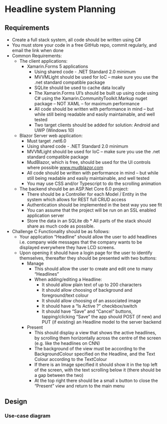 # Headline system Planning

## Requirements

- Create a full stack system, all code should be written using C#
- You must store your code in a free GitHub repo, commit regularly, and email the link when done
- Common Requirements:
  - The client applications:
    - Xamarin.Forms 5 applications
      - Using shared code - .NET Standard 2.0 minimum
      - MVVMLight should be used for IoC – make sure you use the .net standard compatible
        package
      - SQLite should be used to cache data locally
      - The Xamarin.Forms UI’s should be built up using code using C# using the
        Xamarin.CommunityToolkit.Markup nuget package – NOT XAML – for maximum
        performance
      - All code should be written with performance in mind – but while still being readable and
        easily maintainable, and well tested
      - Two target clients should be added for solution: Android and UWP (Windows 10)
  - Blazor Server web application:
    - Must target .net6.0
    - Using shared code - .NET Standard 2.0 minimum
    - MVVMLight should be used for IoC – make sure you use the .net standard compatible
      package
    - MudBlazor, which is free, should be used for the UI controls where possible
      www.mudblazor.com
    - All code should be written with performance in mind – but while still being readable and
      easily maintainable, and well tested
    - You may use CSS and/or Typescript to do the scrolling animation
  - The backend should be an ASP.Net Core 6.0 project:
    - There should be a Controller for each Model / Entity in the system which allows for REST full CRUD
      access
    - Authentication should be implemented in the best way you see fit
    - You can assume that the project will be run on an SSL enabled application server
    - Store the data in an SQLite db \* All parts of the stack should share as much code as possible.
- Challenge C Functionality should be as follows:
  - Your application “Headline” should allow the user to add headlines i.e. company wide messages that the
    company wants to be displayed everywhere they have LCD screens.
  - Upon opening it should have a login page for the user to identify themselves, thereafter they should be
    presented with two buttons:
    - Manage
      - This should allow the user to create and edit one to many “Headlines”
      - When adding/editing a Headline:
        - It should allow plain text of up to 200 characters
        - It should allow choosing of background and foreground/text colour
        - It should allow choosing of an associated image
        - It should have a “Is Active ?” checkbox/switch
        - It should have “Save” and “Cancel” buttons, tapping/clicking “Save” the app should POST (if new) and PUT (if existing) an Headline model to the server backend
    - Present
      - This should display a view that shows the active headlines, by scrolling them horizontally
        across the centre of the screen (e.g. like the headlines on CNN)
      - The background of the view must be according to the BackgroundColour specified on the
        Headline, and the Text Colour according to the TextColour
      - If there is an Image specified it should show it in the top left of the screen, with the text
        scrolling below it (there should be a gap between the two)
      - At the top right there should be a small x button to close the “Present” view and return to
        the main menu

## Design

### Use-case diagram

<div hidden>
```plantuml usecases
@startuml
left to right direction

actor User as u

package Headline-UI as ui {
  usecase "Present Headlines" as present
  usecase "List Headlines" as list
  usecase "Create Headline" as create
  usecase "Edit Headline" as edit
  usecase "Activate / Deactivate Headline" as active
  usecase "Back to Navigation" as navigate
}

u --> present
u --> list
u --> create
u --> edit
u --> active
u --> navigate

package Headline-API as api {
  usecase "Filter Headlines" as filter
  usecase "Get Headline" as getOne
  usecase "Create Headline" as post
  usecase "Edit Headline" as put
  usecase "Activate / Deactivate Headline" as patch
	usecase "Authenticate" as authenticate

	filter ..> authenticate : <<include>>
	getOne ..> authenticate : <<include>>
	post ..> authenticate : <<include>>
	put ..> authenticate : <<include>>
	patch ..> authenticate : <<include>>
}

present ..> filter
present ..> getOne
list ..> filter
create ..> post
edit ..> getOne
edit ..> put
active ..> patch

@enduml
```
</div>
![](usecases.svg)

### Data Model

```plantuml
@startuml
' hide the spot
hide circle

' avoid problems with angled crows feet
skinparam linetype ortho

entity Headline {
  *id : number <<generated>>
  --
  banner : text(200)
  backgroundColour : string(7)
  foregroundColour : string(7)
	imageUrl : text
	active: boolean
}
@enduml
```


### System Context / Landscape

```plantuml
@startuml
!include https://raw.githubusercontent.com/plantuml-stdlib/C4-PlantUML/master/C4_Component.puml
!define SPRITESURL https://raw.githubusercontent.com/plantuml-stdlib/gilbarbara-plantuml-sprites/v1.0/sprites
!includeurl SPRITESURL/xamarin.puml
!includeurl SPRITESURL/microsoft-windows.puml
!includeurl SPRITESURL/android.puml
!includeurl SPRITESURL/sqlite.puml
!includeurl SPRITESURL/dotnet.puml

sprite blazor <svg viewBox="0 0 24 24">
<path fill="#555555" d="M23.8337 8.1013a13.9123 13.9123 0 0 1-13.6424 11.72 10.1053 10.1053 0 0 1-1.994-.121 6.111 6.111 0 0 1-5.0824-5.7607 5.9344 5.9344 0 0 1 11.867-.0838c.025.9835-.4011 1.8464-1.277 1.8713-.9356 0-1.3742-.6677-1.3742-1.5674v-2.5001a1.5313 1.5313 0 0 0-1.5196-1.5328H8.7152a3.6481 3.6481 0 1 0 2.6948 6.0794l.0733-.1093.0734.1213a2.5807 2.5807 0 0 0 2.2007 1.0479 2.9088 2.9088 0 0 0 2.6947-3.0406 7.912 7.912 0 0 0-.217-1.9324 7.4043 7.4043 0 0 0-14.6395 1.6033 7.4971 7.4971 0 0 0 7.307 7.4043s.549.05 1.1677.0357a15.8029 15.8029 0 0 0 8.4747-2.5283c.036-.025.0719.025.048.0614a12.4392 12.4392 0 0 1-9.6901 3.9625A8.7442 8.7442 0 0 1 .003 13.8603a9.049 9.049 0 0 1 3.6349-7.2471 8.8634 8.8634 0 0 1 5.229-1.7262h2.813a7.9145 7.9145 0 0 0 5.8386-2.5777.1093.1093 0 0 1 .0594-.034.1115.1115 0 0 1 .1195.0522.113.113 0 0 1 .0155.0672 7.9345 7.9345 0 0 1-1.2274 3.5493.1075.1075 0 0 0-.0132.0609.1098.1098 0 0 0 .0724.0945.109.109 0 0 0 .0619.0033 8.5054 8.5054 0 0 0 5.9134-4.876.1554.1554 0 0 1 .0546-.0527.1497.1497 0 0 1 .147 0 .1535.1535 0 0 1 .0546.0527 10.779 10.779 0 0 1 1.0575 6.8746zm-14.9383 3.527a2.188 2.188 0 1 0 2.1877 2.1878v-2.0425a.1577.1577 0 0 0-.1497-.1497Z"/>
</svg>

AddElementTag("ui", $bgColor="cyan")
AddElementTag("lib", $bgColor="silver")
AddElementTag("test", $bgColor="#909090")
AddElementTag("db", $bgColor="#909090")
AddElementTag("api", $bgColor="#909090")

AddRelTag("authRel", $textColor="#c0c0c0", $lineColor="#c0c0c0")

HIDE_STEREOTYPE()
LAYOUT_LEFT_RIGHT()

Person(user, "User")
System_Boundary(headline, "Headline System") {
	'BLAZOR
	Component(blazor, "Blazor Application", "C#, .NET 6.0, MVVMLight, MudBlazor", "Allows for displaying and maintaining headlines.", $sprite="blazor", $tags="ui")

	'XAMARIN
	Component(xam, "Xamarin Application", "Xamarin Forms 5, .NET Standard 2.0, MVVMLight, SQLite, Xamarin.CommunityToolkit.Markup", "Allows for displaying and maintaining headlines.", $sprite="xamarin", $tags="ui")
	Component(xamAndroid, "Xamarin Android", $sprite="android", $tags="ui")
	Component(xamWindows, "Xamarin UWP", $sprite="microsoft-windows", $tags="ui")

	'LIBRARY
	Component(config, "Config", "C#, .NET Standard 2.0", $sprite="dotnet", $tags="lib")
	Component(models, "Models (DTOs)", "C#, .NET Standard 2.0", $sprite="dotnet", $tags="lib")

	'API
	Component(api, "API", "C#, .NET Standard 2.0", $sprite="dotnet", $tags="api")
	ComponentDb(db, "Database", "SQLite", $sprite="sqlite", $tags="db")
	Component(apiTest, "API Tests", "C#, .NET 6.0", $sprite="dotnet", $tags="test")

}
System(auth, "Auth0")

Rel(blazor, config, " ")
Rel(blazor, models, " ")
Rel(blazor, api, "https")

Rel(models, xam, " ")
Rel(config, xam, " ")
Rel(api, xam, "https")

Rel(xam, xamAndroid, " ")
Rel(xam, xamWindows, " ")

Rel_R(api, apiTest, " ")
Rel(api, db, "TCP")

Rel(user, auth, "https", $tags="authRel")
Rel(user, xamAndroid, "https", $tags="authRel")
Rel(user, xamWindows, "https", $tags="authRel")
Rel_L(user, blazor, "https", $tags="authRel")

Rel(auth, xamAndroid, "https", $tags="authRel")
Rel(auth, xamWindows, "https", $tags="authRel")
Rel(auth, blazor, "https", $tags="authRel")
Rel(auth, api, "https", $tags="authRel")

 @enduml
```

## API Authorization

## Nice to have but out of scope

- Paging of headlines when listed for maintenance
- Searching for a headline
- Deleting a headline from the database
- Recording statistics like how many times a headline has been shown
- Headline image sizing and optimizing
- Storing images
- UI Authentication and Authorization

## Decision Log

- Not using `MVVMLight` as it's been [deprecated](https://www.nuget.org/packages/MvvmLight/5.4.1.1?_src=template). Using the recommended CommunityToolkit.Mvvm.

## Dev Notes / Questions

- MVVM architecture is overkill for solution?
- Same solution using .NET MAUI should be quicker and simpler?
